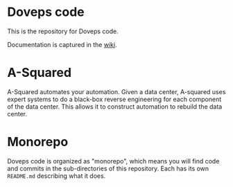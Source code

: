 # Doveps code
This is the repository for Doveps code.

Documentation is captured in the [wiki](https://github.com/Doveps/mono/wiki).

# A-Squared
A-Squared automates your automation. Given a data center, A-squared uses expert
systems to do a black-box reverse engineering for each component of the data
center. This allows it to construct automation to rebuild the data center.

# Monorepo
Doveps code is organized as "monorepo", which means you will find code and
commits in the sub-directories of this repository. Each has its own `README.md`
describing what it does.
